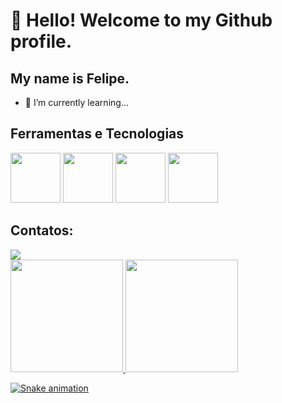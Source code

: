 # 👋 Hello! Welcome to my Github profile.
## My name is Felipe.

          
- 🌱 I’m currently learning...

## Ferramentas e Tecnologias
<img src="https://cdn.jsdelivr.net/gh/devicons/devicon/icons/python/python-original-wordmark.svg" height="80" width="80"/>
<img src="https://cdn.jsdelivr.net/gh/devicons/devicon/icons/django/django-plain-wordmark.svg" height="80" width="80"/>
<img src="https://cdn.jsdelivr.net/gh/devicons/devicon/icons/mongodb/mongodb-original-wordmark.svg" height="80" width="80"/>
<img src="https://cdn.jsdelivr.net/gh/devicons/devicon/icons/github/github-original.svg" height="80" width="80"/>
          
## Contatos:

<div>
<a href="https://www.linkedin.com/in/felipe-gabriel-239a72199/" target="_blank"><img src="https://cdn.jsdelivr.net/gh/devicons/devicon/icons/linkedin/linkedin-original.svg"/></a>
</div>

<div>
<a href="https://github.com/FelipeGCaetano">
<img height="180em" src="https://github-readme-stats.vercel.app/api/top-langs/?username=FelipeGCaetano&layout=compact&langs_count=7&theme=dracula"/>
<img height="180em" src="https://github-readme-stats.vercel.app/api?username=FelipeGCaetano&show_icons=true&theme=dracula&include_all_commits=true&count_private=true"/>
</div>

![Snake animation](https://github.com/FelipeGCaetano/FelipeGCaetano/blob/output/github-contribution-grid-snake.svg)
